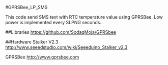 #GPRSBee_LP_SMS

This code send SMS text with RTC temperature value using GPRSBee. Low power is implemented every SLPNG seconds.

##Libraries
https://github.com/SodaqMoja/GPRSbee

##Hardware
Stalker V2.3 http://www.seeedstudio.com/wiki/Seeeduino_Stalker_v2.3

GPRSBee http://www.gprsbee.com

